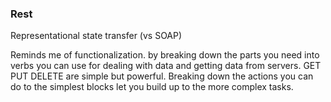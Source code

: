 ### Rest

Representational state transfer (vs SOAP)

Reminds me of functionalization. by breaking down the parts you need into verbs you can use for dealing with data and getting data from servers. GET PUT DELETE are simple but powerful. Breaking down the actions you can do to the simplest blocks let you build up to the more complex tasks.


